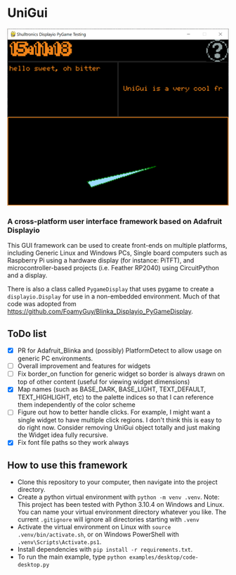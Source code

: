 # UniGui

![Screenshot](screenshot.png)

### A cross-platform user interface framework based on Adafruit Displayio

This GUI framework can be used to create front-ends on multiple platforms, including Generic Linux and Windows PCs, Single board computers such as Raspberry Pi using a hardware display (for instance: PiTFT), and microcontroller-based projects (i.e. Feather RP2040) using CircuitPython and a display.

There is also a class called `PygameDisplay` that uses pygame to create a `displayio.Display` for use in a non-embedded environment. Much of that code was adopted from https://github.com/FoamyGuy/Blinka_Displayio_PyGameDisplay.

## ToDo list
- [X] PR for Adafruit_Blinka and (possibly) PlatformDetect to allow usage on generic PC environments.
- [ ] Overall improvement and features for widgets
- [ ] Fix border_on function for generic widget so border is always drawn on top of other content (useful for viewing widget dimensions)
- [X] Map names (such as BASE_DARK, BASE_LIGHT, TEXT_DEFAULT, TEXT_HIGHLIGHT, etc) to the palette indices so that I can reference them independently of the color scheme
- [ ] Figure out how to better handle clicks. For example, I might want a single widget to have multiple click regions. I don't think this is easy to do right now. Consider removing UniGui object totally and just making the Widget idea fully recursive.
- [X] Fix font file paths so they work always

## How to use this framework
- Clone this repository to your computer, then navigate into the project directory.
- Create a python virtual environment with `python -m venv .venv`. Note: This project has been tested with Python 3.10.4 on Windows and Linux. You can name your virtual environment directory whatever you like. The current `.gitignore` will ignore all directories starting with `.venv`
- Activate the virtual environment on Linux with `source .venv/bin/activate.sh`, or on Windows PowerShell with `.venv\Scripts\Activate.ps1`.
- Install dependencies with `pip install -r requirements.txt`.
- To run the main example, type `python examples/desktop/code-desktop.py`